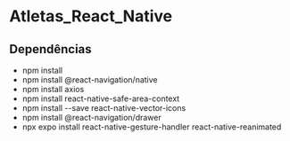 # Atletas_React_Native

## Dependências
- npm install
- npm install @react-navigation/native
- npm install axios
- npm install react-native-safe-area-context
- npm install --save react-native-vector-icons
- npm install @react-navigation/drawer
- npx expo install react-native-gesture-handler react-native-reanimated